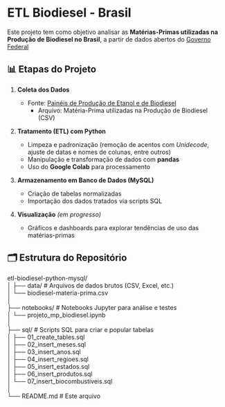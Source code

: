 # ETL Biodiesel - Brasil

Este projeto tem como objetivo analisar as **Matérias-Primas utilizadas na Produção de Biodiesel no Brasil**, a partir de dados abertos do [Governo Federal](https://dados.gov.br/home)

## 📊 Etapas do Projeto
1. **Coleta dos Dados**  
   - Fonte: [Painéis de Produção de Etanol e de Biodiesel](https://dados.gov.br/dados/conjuntos-dados/paineis-de-producao-de-etanol-e-de-biodiesel)
      - Arquivo: Matéria-Prima utilizadas na Produção de Biodiesel (CSV)
   
2. **Tratamento (ETL) com Python**  
   - Limpeza e padronização (remoção de acentos com *Unidecode*, ajuste de datas e nomes de colunas, entre outros) 
   - Manipulação e transformação de dados com **pandas**  
   - Uso do **Google Colab** para processamento

3. **Armazenamento em Banco de Dados (MySQL)**  
   - Criação de tabelas normalizadas
   - Importação dos dados tratados via scripts SQL

4. **Visualização** *(em progresso)*  
   - Gráficos e dashboards para explorar tendências de uso das matérias-primas

## 🗂️ Estrutura do Repositório

etl-biodiesel-python-mysql/  
│
├── data/ # Arquivos de dados brutos (CSV, Excel, etc.)  
│ └── biodiesel-materia-prima.csv  
│  
├── notebooks/ # Notebooks Jupyter para análise e testes  
│ └── projeto_mp_biodiesel.ipynb  
│  
├── sql/ # Scripts SQL para criar e popular tabelas  
│ ├── 01_create_tables.sql  
│ ├── 02_insert_meses.sql  
│ ├── 03_insert_anos.sql  
│ ├── 04_insert_regioes.sql  
│ ├── 05_insert_estados.sql  
│ ├── 06_insert_produtos.sql  
│ └── 07_insert_biocombustiveis.sql  
│  
└── README.md # Este arquivo
